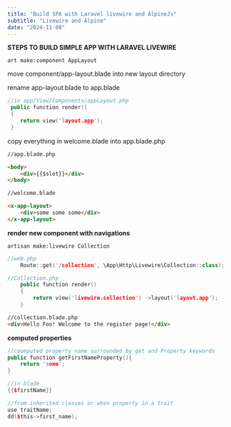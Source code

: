 ```yaml
---
title: "Build SPA with Laravel livewire and AlpineJs"
subtitle: "Livewire and Alpine"
date: "2024-11-08"
---
```


**STEPS TO BUILD SIMPLE APP WITH LARAVEL LIVEWIRE**

```
art make:component AppLayout
```

move component/app-layout.blade into new layout directory

rename app-layout.blade to app.blade

```cpp
//in app/View/Components/appLayout.php
 public function render()
 {
    return view('layout.app');
 }
```

copy everything in welcome.blade into app.blade.php

```html
//app.blade.php

<body>
	<div>{{$slot}}</div>
</body>
```

```html
//welcome.blade

<x-app-layout>
	<div>some some some</div>
</x-app-layout>
```

**render new component with navigations**

```
artisan make:livewire Collection
```

```cpp
//web.php
    Route::get('/collection', \App\Http\Livewire\Collection::class);
```

```cpp
//Collection.php
    public function render()
    {
        return view('livewire.collection') ->layout('layout.app');
    }
```

```html
//collection.blade.php
<div>Hello Foo! Welcome to the register page!</div>
```

**computed properties**

```cpp
//coomputed property name surrounded by get and Property keywords
public function getFirstNameProperty(){
    return 'some';
}

//in blade
{{$firstName}}

//from inherited classes or when property in a trait
use traitName;
dd($this->first_name);
```
